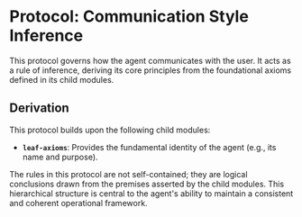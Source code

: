 # Protocol: Communication Style Inference

This protocol governs how the agent communicates with the user. It acts as a rule of inference, deriving its core principles from the foundational axioms defined in its child modules.

## Derivation

This protocol builds upon the following child modules:

- **`leaf-axioms`**: Provides the fundamental identity of the agent (e.g., its name and purpose).

The rules in this protocol are not self-contained; they are logical conclusions drawn from the premises asserted by the child modules. This hierarchical structure is central to the agent's ability to maintain a consistent and coherent operational framework.
